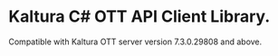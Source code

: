 # Kaltura C# OTT API Client Library.
Compatible with Kaltura OTT server version 7.3.0.29808 and above.
